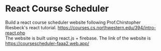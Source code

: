 # React Course Scheduler
Build a react course scheduler website following Prof.Chirstopher Riesbeck's react tutorial.
https://courses.cs.northwestern.edu/394/intro-react.php
<br/>
The website is built using react.js + firebase. The link of the website is https://coursescheduler-faaa2.web.app/
